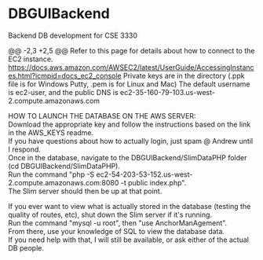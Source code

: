 # DBGUIBackend
Backend DB development for CSE 3330

@@ -2,3 +2,5 @@ Refer to this page for details about how to connect to the EC2 instance.
https://docs.aws.amazon.com/AWSEC2/latest/UserGuide/AccessingInstances.html?icmpid=docs_ec2_console
Private keys are in the directory (.ppk file is for Windows Putty, .pem is for Linux and Mac)
The default username is ec2-user, and the public DNS is ec2-35-160-79-103.us-west-2.compute.amazonaws.com



HOW TO LAUNCH THE DATABASE ON THE AWS SERVER:  
Download the appropriate key and follow the instructions based on the link in the AWS_KEYS readme.  
If you have questions about how to actually login, just spam @ Andrew until I respond.  
Once in the database, navigate to the DBGUIBackend/SlimDataPHP folder (cd DBGUIBackend/SlimDataPHP).  
Run the command "php -S ec2-54-203-53-152.us-west-2.compute.amazonaws.com:8080 -t public index.php".  
The Slim server should then be up at that point.  
  
If you ever want to view what is actually stored in the database (testing the quality of routes, etc), shut down the Slim server if it's running.   
Run the command "mysql -u root", then "use AnchorManAgement".   
From there, use your knowledge of SQL to view the database data.  
If you need help with that, I will still be available, or ask either of the actual DB people.  
